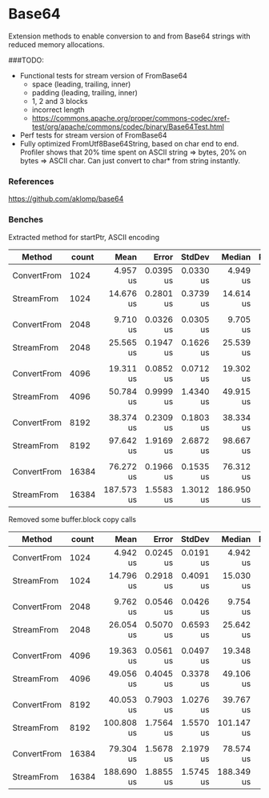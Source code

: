 # Base64

Extension methods to enable conversion to and from Base64 strings with reduced memory allocations.

###TODO:

- Functional tests for stream version of FromBase64
	- space (leading, trailing, inner)
	- padding (leading, trailing, inner)
	- 1, 2 and 3 blocks
	- incorrect length
	- https://commons.apache.org/proper/commons-codec/xref-test/org/apache/commons/codec/binary/Base64Test.html
- Perf tests for stream version of FromBase64
- Fully optimized FromUtf8Base64String, based on char end to end. Profiler shows that 20% time spent on 
ASCII string => bytes, 20% on bytes => ASCII char. Can just convert to char* from string instantly.


### References

https://github.com/aklomp/base64

### Benches


Extracted method for startPtr, ASCII encoding


|      Method | count |       Mean |     Error |    StdDev |     Median | Ratio |   Gen 0 | Allocated |
|------------ |------ |-----------:|----------:|----------:|-----------:|------:|--------:|----------:|
| ConvertFrom |  1024 |   4.957 us | 0.0395 us | 0.0330 us |   4.949 us |  1.00 |  0.7477 |   3.06 KB |
|  StreamFrom |  1024 |  14.676 us | 0.2801 us | 0.3739 us |  14.614 us |  2.95 |  0.7172 |   2.94 KB |
|             |       |            |           |           |            |       |         |           |
| ConvertFrom |  2048 |   9.710 us | 0.0326 us | 0.0305 us |   9.705 us |  1.00 |  1.4801 |   6.07 KB |
|  StreamFrom |  2048 |  25.565 us | 0.1947 us | 0.1626 us |  25.539 us |  2.63 |  1.1902 |   4.95 KB |
|             |       |            |           |           |            |       |         |           |
| ConvertFrom |  4096 |  19.311 us | 0.0852 us | 0.0712 us |  19.302 us |  1.00 |  2.9297 |  12.09 KB |
|  StreamFrom |  4096 |  50.784 us | 0.9999 us | 1.4340 us |  49.915 us |  2.61 |  2.1973 |   9.25 KB |
|             |       |            |           |           |            |       |         |           |
| ConvertFrom |  8192 |  38.374 us | 0.2309 us | 0.1803 us |  38.334 us |  1.00 |  5.8594 |   24.1 KB |
|  StreamFrom |  8192 |  97.642 us | 1.9169 us | 2.6872 us |  98.667 us |  2.53 |  4.2725 |  17.56 KB |
|             |       |            |           |           |            |       |         |           |
| ConvertFrom | 16384 |  76.272 us | 0.1966 us | 0.1535 us |  76.312 us |  1.00 | 11.5967 |   48.1 KB |
|  StreamFrom | 16384 | 187.573 us | 1.5583 us | 1.3012 us | 186.950 us |  2.46 |  8.3008 |  34.41 KB |


Removed some buffer.block copy calls

|      Method | count |       Mean |     Error |    StdDev |     Median | Ratio |   Gen 0 | Allocated |
|------------ |------ |-----------:|----------:|----------:|-----------:|------:|--------:|----------:|
| ConvertFrom |  1024 |   4.942 us | 0.0245 us | 0.0191 us |   4.942 us |  1.00 |  0.7477 |   3.06 KB |
|  StreamFrom |  1024 |  14.796 us | 0.2918 us | 0.4091 us |  15.030 us |  3.01 |  0.7172 |   2.94 KB |
|             |       |            |           |           |            |       |         |           |
| ConvertFrom |  2048 |   9.762 us | 0.0546 us | 0.0426 us |   9.754 us |  1.00 |  1.4801 |   6.07 KB |
|  StreamFrom |  2048 |  26.054 us | 0.5070 us | 0.6593 us |  25.642 us |  2.68 |  1.1902 |   4.95 KB |
|             |       |            |           |           |            |       |         |           |
| ConvertFrom |  4096 |  19.363 us | 0.0561 us | 0.0497 us |  19.348 us |  1.00 |  2.9297 |  12.09 KB |
|  StreamFrom |  4096 |  49.056 us | 0.4045 us | 0.3378 us |  49.106 us |  2.53 |  2.1973 |   9.25 KB |
|             |       |            |           |           |            |       |         |           |
| ConvertFrom |  8192 |  40.053 us | 0.7903 us | 1.0276 us |  39.767 us |  1.00 |  5.8594 |   24.1 KB |
|  StreamFrom |  8192 | 100.808 us | 1.7564 us | 1.5570 us | 101.147 us |  2.53 |  4.2725 |  17.56 KB |
|             |       |            |           |           |            |       |         |           |
| ConvertFrom | 16384 |  79.304 us | 1.5678 us | 2.1979 us |  78.574 us |  1.00 | 11.5967 |   48.1 KB |
|  StreamFrom | 16384 | 188.690 us | 1.8855 us | 1.5745 us | 188.349 us |  2.37 |  8.3008 |  34.41 KB |